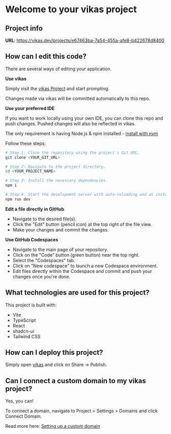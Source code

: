 # Welcome to your vikas project

## Project info

**URL**: https://vikas.dev/projects/e67463ba-7a54-455a-afe8-b422678d8400

## How can I edit this code?

There are several ways of editing your application.

**Use vikas**

Simply visit the [vikas Project](https://vikas.dev/projects/e67463ba-7a54-455a-afe8-b422678d8400) and start prompting.

Changes made via vikas will be committed automatically to this repo.

**Use your preferred IDE**

If you want to work locally using your own IDE, you can clone this repo and push changes. Pushed changes will also be reflected in vikas.

The only requirement is having Node.js & npm installed - [install with nvm](https://github.com/nvm-sh/nvm#installing-and-updating)

Follow these steps:

```sh
# Step 1: Clone the repository using the project's Git URL.
git clone <YOUR_GIT_URL>

# Step 2: Navigate to the project directory.
cd <YOUR_PROJECT_NAME>

# Step 3: Install the necessary dependencies.
npm i

# Step 4: Start the development server with auto-reloading and an instant preview.
npm run dev
```

**Edit a file directly in GitHub**

- Navigate to the desired file(s).
- Click the "Edit" button (pencil icon) at the top right of the file view.
- Make your changes and commit the changes.

**Use GitHub Codespaces**

- Navigate to the main page of your repository.
- Click on the "Code" button (green button) near the top right.
- Select the "Codespaces" tab.
- Click on "New codespace" to launch a new Codespace environment.
- Edit files directly within the Codespace and commit and push your changes once you're done.

## What technologies are used for this project?

This project is built with:

- Vite
- TypeScript
- React
- shadcn-ui
- Tailwind CSS

## How can I deploy this project?

Simply open [vikas](https://vikas.dev/projects/e67463ba-7a54-455a-afe8-b422678d8400) and click on Share -> Publish.

## Can I connect a custom domain to my vikas project?

Yes, you can!

To connect a domain, navigate to Project > Settings > Domains and click Connect Domain.

Read more here: [Setting up a custom domain](https://docs.vikas.dev/features/custom-domain#custom-domain)
